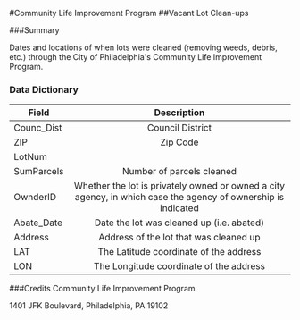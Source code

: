 #Community Life Improvement Program
##Vacant Lot Clean-ups

###Summary

Dates and locations of when lots were cleaned (removing weeds, debris, etc.) through the City of Philadelphia's Community Life Improvement Program.

### Data Dictionary

| Field | Description  
| ----- | :----------:    
| Counc_Dist | Council District
| ZIP | Zip Code
| LotNum | 
| SumParcels | Number of parcels cleaned
| OwnderID | Whether the lot is privately owned or owned a city agency, in which case the agency of ownership is indicated
| Abate_Date | Date the lot was cleaned up (i.e. abated)
| Address | Address of the lot that was cleaned up
| LAT | The Latitude coordinate of the address
| LON | The Longitude coordinate of the address


###Credits
Community Life Improvement Program

1401 JFK Boulevard, 
Philadelphia, PA 19102
